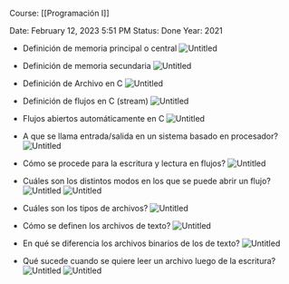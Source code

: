 Course: [[Programación I]]

Date: February 12, 2023 5:51 PM
Status: Done
Year: 2021

- Definición de memoria principal o central
![Untitled](Images/Uso%20de%20archivos%20en%20C/Untitled.png)

- Definición de memoria secundaria
![Untitled](Images/Uso%20de%20archivos%20en%20C/Untitled%201.png)

- Definición de Archivo en C
![Untitled](Images/Uso%20de%20archivos%20en%20C/Untitled%202.png)

- Definición de flujos en C (stream)
![Untitled](Images/Uso%20de%20archivos%20en%20C/Untitled%203.png)

- Flujos abiertos automáticamente en C
![Untitled](Images/Uso%20de%20archivos%20en%20C/Untitled%204.png)

- A que se llama entrada/salida en un sistema basado en procesador?
![Untitled](Images/Uso%20de%20archivos%20en%20C/Untitled%205.png)

- Cómo se procede para la escritura y lectura en flujos?
![Untitled](Images/Uso%20de%20archivos%20en%20C/Untitled%206.png)

- Cuáles son los distintos modos en los que se puede abrir un flujo?
![Untitled](Images/Uso%20de%20archivos%20en%20C/Untitled%207.png)
![Untitled](Images/Uso%20de%20archivos%20en%20C/Untitled%208.png)

- Cuáles son los tipos de archivos?
![Untitled](Images/Uso%20de%20archivos%20en%20C/Untitled%209.png)

- Cómo se definen los archivos de texto?
![Untitled](Images/Uso%20de%20archivos%20en%20C/Untitled%2010.png)

- En qué se diferencia los archivos binarios de los de texto?
![Untitled](Images/Uso%20de%20archivos%20en%20C/Untitled%2011.png)

- Qué sucede cuando se quiere leer un archivo luego de la escritura?
![Untitled](Images/Uso%20de%20archivos%20en%20C/Untitled%2012.png)
![Untitled](Images/Uso%20de%20archivos%20en%20C/Untitled%2013.png)

